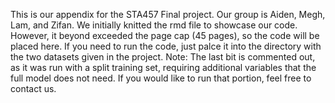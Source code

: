 This is our appendix for the STA457 Final project. Our group is Aiden, Megh, Lam, and Zifan.
We initially knitted the rmd file to showcase our code. However, it beyond exceeded the page cap (45 pages),
so the code will be placed here. If you need to run the code, just palce it into the directory with the two 
datasets given in the project. Note: The last bit is commented out, as it was run with a split training set,
requiring additional variables that the full model does not need. If you would like to run that portion, feel
free to contact us. 

